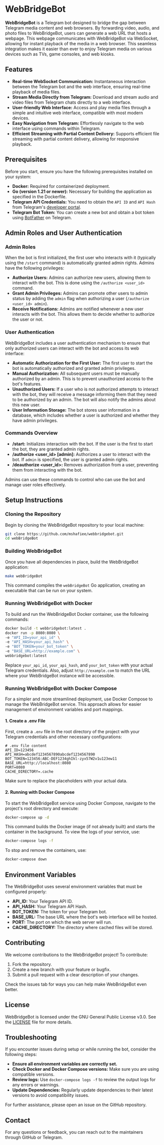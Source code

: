 # WebBridgeBot

**WebBridgeBot** is a Telegram bot designed to bridge the gap between Telegram media content and web browsers. By forwarding video, audio, and photo files to WebBridgeBot, users can generate a web URL that hosts a webpage. This webpage communicates with WebBridgeBot via WebSocket, allowing for instant playback of the media in a web browser. This seamless integration makes it easier than ever to enjoy Telegram media on various devices such as TVs, game consoles, and web kiosks.

## Features

- **Real-time WebSocket Communication:** Instantaneous interaction between the Telegram bot and the web interface, ensuring real-time playback of media files.
- **Stream Media Directly from Telegram:** Download and stream audio and video files from Telegram chats directly to a web interface.
- **User-friendly Web Interface:** Access and play media files through a simple and intuitive web interface, compatible with most modern devices.
- **Easy Navigation from Telegram:** Effortlessly navigate to the web interface using commands within Telegram.
- **Efficient Streaming with Partial Content Delivery:** Supports efficient file streaming with partial content delivery, allowing for responsive playback.

## Prerequisites

Before you start, ensure you have the following prerequisites installed on your system:

- **Docker:** Required for containerized deployment.
- **Go (version 1.21 or newer):** Necessary for building the application as specified in the Dockerfile.
- **Telegram API Credentials:** You need to obtain the `API ID` and `API Hash` from Telegram's [developer portal](https://my.telegram.org/).
- **Telegram Bot Token:** You can create a new bot and obtain a bot token using [BotFather](https://t.me/BotFather) on Telegram.

## Admin Roles and User Authentication

### Admin Roles

When the bot is first initialized, the first user who interacts with it (typically using the `/start` command) is automatically granted admin rights. Admins have the following privileges:

- **Authorize Users:** Admins can authorize new users, allowing them to interact with the bot. This is done using the `/authorize <user_id>` command.
- **Grant Admin Privileges:** Admins can promote other users to admin status by adding the `admin` flag when authorizing a user (`/authorize <user_id> admin`).
- **Receive Notifications:** Admins are notified whenever a new user interacts with the bot. This allows them to decide whether to authorize the user or not.

### User Authentication

WebBridgeBot includes a user authentication mechanism to ensure that only authorized users can interact with the bot and access its web interface:

- **Automatic Authorization for the First User:** The first user to start the bot is automatically authorized and granted admin privileges.
- **Manual Authorization:** All subsequent users must be manually authorized by an admin. This is to prevent unauthorized access to the bot's features.
- **Unauthorized Users:** If a user who is not authorized attempts to interact with the bot, they will receive a message informing them that they need to be authorized by an admin. The bot will also notify the admins about this new user.
- **User Information Storage:** The bot stores user information in a database, which includes whether a user is authorized and whether they have admin privileges.

### Commands Overview

- **/start:** Initializes interaction with the bot. If the user is the first to start the bot, they are granted admin rights.
- **/authorize <user_id> [admin]:** Authorizes a user to interact with the bot. If `admin` is specified, the user is granted admin rights.
- **/deauthorize <user_id>:**  Removes authorization from a user, preventing them from interacting with the bot.

Admins can use these commands to control who can use the bot and manage user roles effectively.

## Setup Instructions

### Cloning the Repository

Begin by cloning the WebBridgeBot repository to your local machine:

```bash
git clone https://github.com/mshafiee/webbridgebot.git
cd webBridgeBot
```

### Building WebBridgeBot

Once you have all dependencies in place, build the WebBridgeBot application:

```bash
make webBridgeBot
```

This command compiles the `webBridgeBot` Go application, creating an executable that can be run on your system.

### Running WebBridgeBot with Docker

To build and run the WebBridgeBot Docker container, use the following commands:

```bash
docker build -t webbridgebot:latest .
docker run -p 8080:8080 \
-e "API_ID=your_api_id" \
-e "API_HASH=your_api_hash" \
-e "BOT_TOKEN=your_bot_token" \
-e "BASE_URL=http://example.com" \
webbridgebot:latest
```

Replace `your_api_id`, `your_api_hash`, and `your_bot_token` with your actual Telegram credentials. Also, adjust `http://example.com` to match the URL where your WebBridgeBot instance will be accessible.

### Running WebBridgeBot with Docker Compose

For a simpler and more streamlined deployment, use Docker Compose to manage the WebBridgeBot service. This approach allows for easier management of environment variables and port mappings.

#### 1. Create a .env File

First, create a `.env` file in the root directory of the project with your Telegram credentials and other necessary configurations:

```plaintext
# .env file content
API_ID=123456
API_HASH=abcdef1234567890abcdef1234567890
BOT_TOKEN=123456:ABC-DEF1234ghIkl-zyx57W2v1u123ew11
BASE_URL=http://localhost:8080
PORT=8080
CACHE_DIRECTORY=.cache
```

Make sure to replace the placeholders with your actual data.

#### 2. Running with Docker Compose

To start the WebBridgeBot service using Docker Compose, navigate to the project's root directory and execute:

```bash
docker-compose up -d
```

This command builds the Docker image (if not already built) and starts the container in the background. To view the logs of your service, use:

```bash
docker-compose logs -f
```

To stop and remove the containers, use:

```bash
docker-compose down
```

## Environment Variables

The WebBridgeBot uses several environment variables that must be configured properly:

- **API_ID:** Your Telegram API ID.
- **API_HASH:** Your Telegram API Hash.
- **BOT_TOKEN:** The token for your Telegram bot.
- **BASE_URL:** The base URL where the bot's web interface will be hosted.
- **PORT:** The port on which the web server will run.
- **CACHE_DIRECTORY:** The directory where cached files will be stored.

## Contributing

We welcome contributions to the WebBridgeBot project! To contribute:

1. Fork the repository.
2. Create a new branch with your feature or bugfix.
3. Submit a pull request with a clear description of your changes.

Check the issues tab for ways you can help make WebBridgeBot even better.

## License

WebBridgeBot is licensed under the GNU General Public License v3.0. See the [LICENSE](LICENSE) file for more details.

## Troubleshooting

If you encounter issues during setup or while running the bot, consider the following steps:

- **Ensure all environment variables are correctly set.**
- **Check Docker and Docker Compose versions:** Make sure you are using compatible versions.
- **Review logs:** Use `docker-compose logs -f` to review the output logs for any errors or warnings.
- **Update Dependencies:** Regularly update dependencies to their latest versions to avoid compatibility issues.

For further assistance, please open an issue on the GitHub repository.

## Contact

For any questions or feedback, you can reach out to the maintainers through GitHub or Telegram.
